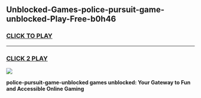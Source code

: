 
## Unblocked-Games-police-pursuit-game-unblocked-Play-Free-b0h46
<h3>
<a href="https://premium76.site?title=police-pursuit-game-unblocked&ref=15A">CLICK TO PLAY</a></h3>
<hr>

<h3>
<a href="https://premium76.site?title=police-pursuit-game-unblocked&ref=15A">CLICK 2 PLAY</a>
  
</h3>

<a href="https://premium76.site?title=police-pursuit-game-unblocked&ref=15A"><img src="https://clearcache.store/games.png"></a>


**police-pursuit-game-unblocked games unblocked: Your Gateway to Fun and Accessible Online Gaming**
